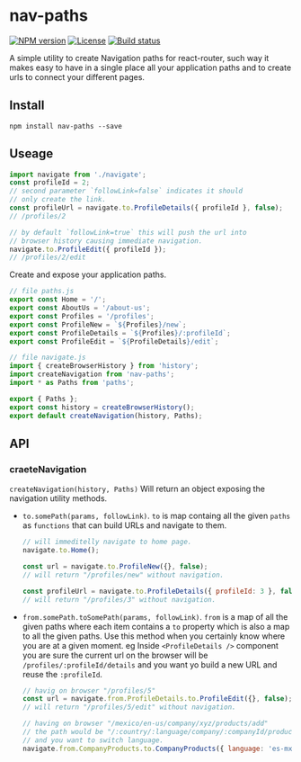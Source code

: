 # nav-paths

[![NPM version](https://badgen.net/npm/v/nav-paths)](https://www.npmjs.com/package/nav-paths)
[![License](https://badgen.net/npm/license/nav-paths)](https://www.npmjs.com/package/nav-paths)
[![Build status](https://badgen.net/travis/ryanez/nav-paths)](https://travis-ci.org/ryanez/nav-paths)

A simple utility to create Navigation paths for react-router, such way it makes easy to 
have in a single place all your application paths and to create urls to connect your 
different pages.

## Install
```
npm install nav-paths --save
```

## Useage
```js
import navigate from './navigate';
const profileId = 2;
// second parameter `followLink=false` indicates it should
// only create the link.
const profileUrl = navigate.to.ProfileDetails({ profileId }, false);
// /profiles/2

// by default `followLink=true` this will push the url into
// browser history causing immediate navigation.
navigate.to.ProfileEdit({ profileId });
// /profiles/2/edit
```

Create and expose your application paths.

```js
// file paths.js
export const Home = '/';
export const AboutUs = '/about-us';
export const Profiles = '/profiles';
export const ProfileNew = `${Profiles}/new`;
export const ProfileDetails = `${Profiles}/:profileId`;
export const ProfileEdit = `${ProfileDetails}/edit`;
```

```js
// file navigate.js
import { createBrowserHistory } from 'history';
import createNavigation from 'nav-paths';
import * as Paths from 'paths';

export { Paths };
export const history = createBrowserHistory();
export default createNavigation(history, Paths);
```

## API
### craeteNavigation
`createNavigation(history, Paths)` Will return an object exposing the navigation utility methods.

- `to.somePath(params, followLink)`. `to` is map containg all the given `paths` as `functions` that can build URLs and navigate to them.
  ```js
  // will immeditelly navigate to home page.
  navigate.to.Home();

  const url = navigate.to.ProfileNew({}, false);
  // will return "/profiles/new" without navigation.

  const profileUrl = navigate.to.ProfileDetails({ profileId: 3 }, false);
  // will return "/profiles/3" without navigation.
  ```

- `from.somePath.toSomePath(params, followLink)`. `from` is a map of all the given paths where each item contains a `to` property which is also a map to all the given paths. Use this method when you certainly know where you are at a given moment. eg Inside `<ProfileDetails />` component you are sure the current url on the browser will be `/profiles/:profileId/details` and you want yo build a new URL and reuse the `:profileId`.
  ```js
  // havig on browser "/profiles/5"
  const url = navigate.from.ProfileDetails.to.ProfileEdit({}, false);
  // will return "/profiles/5/edit" without navigation.

  // having on browser "/mexico/en-us/company/xyz/products/add"
  // the path would be "/:country/:language/company/:companyId/products/addd"
  // and you want to switch language.
  navigate.from.CompanyProducts.to.CompanyProducts({ language: 'es-mx' });
  ```
